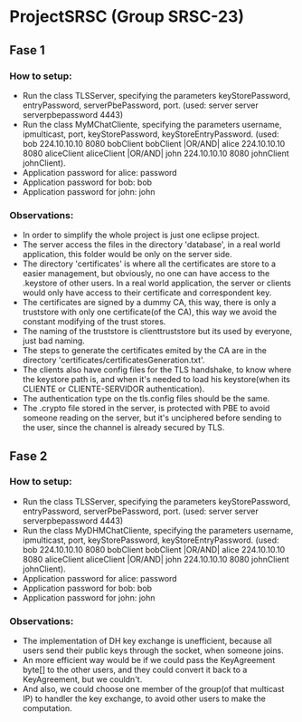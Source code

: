 # ProjectSRSC (Group SRSC-23)

## Fase 1

### How to setup:
* Run the class TLSServer, specifying the parameters keyStorePassword, entryPassword, serverPbePassword, port. (used: server server serverpbepassword 4443)
* Run the class MyMChatCliente, specifying the parameters username, ipmulticast, port, keyStorePassword, keyStoreEntryPassword. (used: bob 224.10.10.10 8080 bobClient bobClient |OR/AND| alice 224.10.10.10 8080 aliceClient aliceClient |OR/AND| john 224.10.10.10 8080 johnClient johnClient).
* Application password for alice: password
* Application password for bob: bob
* Application password for john: john

### Observations:
* In order to simplify the whole project is just one eclipse project.
* The server access the files in the directory 'database', in a real world application, this folder would be only on the server side.
* The directory 'certificates' is where all the certificates are store to a easier management, but obviously, no one can have access to the .keystore of other users. In a real world application, the server or clients would only have access to their certificate and correspondent key.
* The certificates are signed by a dummy CA, this way, there is only a truststore with only one certificate(of the CA), this way we avoid the constant modifying of the trust stores.
* The naming of the truststore is clienttruststore but its used by everyone, just bad naming.
* The steps to generate the certificates emited by the CA are in the directory 'certificates/certificatesGeneration.txt'.
* The clients also have config files for the TLS handshake, to know where the keystore path is, and when it's needed to load his keystore(when its CLIENTE or CLIENTE-SERVIDOR authentication).
* The authentication type on the tls.config files should be the same.
* The .crypto file stored in the server, is protected with PBE to avoid someone reading on the server, but it's unciphered before sending to the user, since the channel is already secured by TLS. 

## Fase 2

### How to setup:
* Run the class TLSServer, specifying the parameters keyStorePassword, entryPassword, serverPbePassword, port. (used: server server serverpbepassword 4443)
* Run the class MyDHMChatCliente, specifying the parameters username, ipmulticast, port, keyStorePassword, keyStoreEntryPassword. (used: bob 224.10.10.10 8080 bobClient bobClient |OR/AND| alice 224.10.10.10 8080 aliceClient aliceClient |OR/AND| john 224.10.10.10 8080 johnClient johnClient).
* Application password for alice: password
* Application password for bob: bob
* Application password for john: john

### Observations:
* The implementation of DH key exchange is unefficient, because all users send their public keys through the socket, when someone joins.
* An more efficient way would be if we could pass the KeyAgreement byte[] to the other users, and they could convert it back to a KeyAgreement, but we couldn't.
* And also, we could choose one member of the group(of that multicast IP) to handler the key exchange, to avoid other users to make the computation.